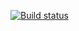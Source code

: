 [![Build status](https://ci.appveyor.com/api/projects/status/fn6rtpndc68n78mn?svg=true)](https://ci.appveyor.com/project/AnastasiaMR/card-delivery-order)
